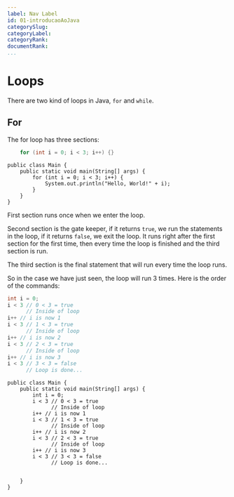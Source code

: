 ```yaml
---
label: Nav Label
id: 01-introducaoAoJava
categorySlug:
categoryLabel: 
categoryRank: 
documentRank: 
...
```


# Loops

There are two kind of loops in Java, `for` and `while`.

## For
The for loop has three sections:

```java
    for (int i = 0; i < 3; i++) {}
```
```exec__java
public class Main {
    public static void main(String[] args) {
        for (int i = 0; i < 3; i++) {
            System.out.println("Hello, World!" + i);
        }
    }
}
```

First section runs once when we enter the loop.

Second section is the gate keeper, if it returns `true`, we run the statements in the loop, if it returns `false`, we exit the loop. It runs right after the first section for the first time, then every time the loop is finished and the third section is run.

The third section is the final statement that will run every time the loop runs.

So in the case we have just seen, the loop will run 3 times. Here is the order of the commands:

```java
int i = 0;
i < 3 // 0 < 3 = true
      // Inside of loop
i++ // i is now 1
i < 3 // 1 < 3 = true
      // Inside of loop
i++ // i is now 2
i < 3 // 2 < 3 = true
      // Inside of loop
i++ // i is now 3
i < 3 // 3 < 3 = false
      // Loop is done...
```
```exec__java
public class Main {
    public static void main(String[] args) {
        int i = 0;
        i < 3 // 0 < 3 = true
              // Inside of loop
        i++ // i is now 1
        i < 3 // 1 < 3 = true
              // Inside of loop
        i++ // i is now 2
        i < 3 // 2 < 3 = true
              // Inside of loop
        i++ // i is now 3
        i < 3 // 3 < 3 = false
              // Loop is done...
        

    }
}
```